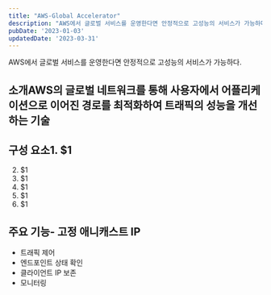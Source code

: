 ```yaml
---
title: "AWS-Global Accelerator"
description: "AWS에서 글로벌 서비스를 운영한다면 안정적으로 고성능의 서비스가 가능하다.   소개  AWS의 글로벌 네트워크를 통해 사용자에서 어플리케이션으로 이어진 경로를 최적화하여 트래픽의 성능을 개선하는 기술   구성 요소   1. 엔드포인트 그룹  2. 엔드포인트  3. 리스너  4. 애니캐..."
pubDate: '2023-01-03'
updatedDate: '2023-03-31'
---
```


AWS에서 글로벌 서비스를 운영한다면 안정적으로 고성능의 서비스가 가능하다.
## 소개AWS의 글로벌 네트워크를 통해 사용자에서 어플리케이션으로 이어진 경로를 최적화하여 트래픽의 성능을 개선하는 기술
## 구성 요소1. $1
2. $1
3. $1
4. $1
5. $1
6. $1
## 주요 기능- 고정 애니캐스트 IP
- 트래픽 제어
- 엔드포인트 상태 확인
- 클라이언트 IP 보존
- 모니터링